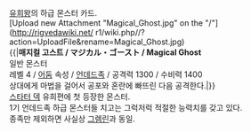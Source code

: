[유희왕](%EC%9C%A0%ED%9D%AC%EC%99%95.md)의 하급 몬스터 카드.  
[Upload new Attachment "Magical_Ghost.jpg" on the "/"](http://rigvedawiki.net/
r1/wiki.php//?action=UploadFile&rename=Magical_Ghost.jpg)  
{{|**매지컬 고스트 / マジカル・ゴースト / Magical Ghost**  
일반 몬스터  
레벨 4 / [어둠](%EC%96%B4%EB%91%A0.md) 속성 /
[언데드족](%EC%96%B8%EB%8D%B0%EB%93%9C%EC%A1%B1.md) / 공격력 1300 / 수비력 1400  
상대에게 마법을 걸어서 공포와 혼란에 빠뜨린 다음 공격한다.|}}  
[스타터 덱](%EC%8A%A4%ED%83%80%ED%84%B0%20%EB%8D%B1.md) 유희편에 첫 등장한 몬스터.  
1기 언데드족 하급 몬스터들 치고는 그럭저럭 적절한 능력치를 갖고 있다.  
종족만 제외하면 사실상 [그렘린](%EA%B7%B8%EB%A0%98%EB%A6%B0.md)과 동일.

